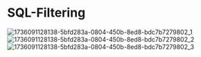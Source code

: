 # SQL-Filtering

![1736091128138-5bfd283a-0804-450b-8ed8-bdc7b7279802_1](https://github.com/user-attachments/assets/af5f0585-e636-416e-9e4c-e482ac368702) 
![1736091128138-5bfd283a-0804-450b-8ed8-bdc7b7279802_2](https://github.com/user-attachments/assets/a01e7ce7-6aa7-475b-8f16-c858c24445a3) 
![1736091128138-5bfd283a-0804-450b-8ed8-bdc7b7279802_3](https://github.com/user-attachments/assets/0ebe48c9-a09c-4634-97f1-e2751a7d55c3)





